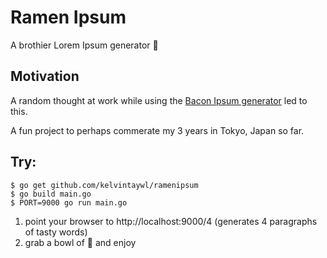 # Ramen Ipsum

A brothier Lorem Ipsum generator :ramen:

## Motivation

A random thought at work while using the [Bacon Ipsum generator]() led to this.

A fun project to perhaps commerate my 3 years in Tokyo, Japan so far.

## Try:

```
$ go get github.com/kelvintaywl/ramenipsum
$ go build main.go
$ PORT=9000 go run main.go
```

1. point your browser to http://localhost:9000/4 (generates 4 paragraphs of tasty words)
2. grab a bowl of :ramen: and enjoy
